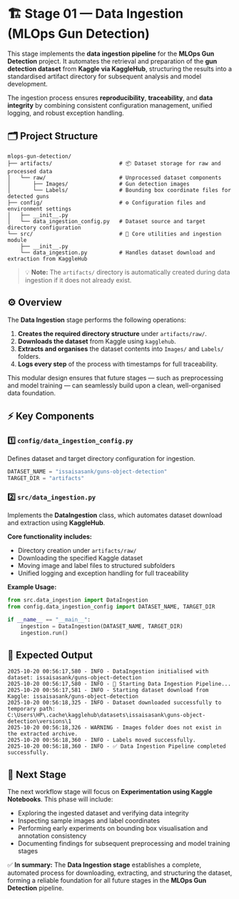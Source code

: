 # 🏗️ **Stage 01 — Data Ingestion (MLOps Gun Detection)**

This stage implements the **data ingestion pipeline** for the **MLOps Gun Detection** project.
It automates the retrieval and preparation of the **gun detection dataset** from **Kaggle via KaggleHub**, structuring the results into a standardised artifact directory for subsequent analysis and model development.

The ingestion process ensures **reproducibility**, **traceability**, and **data integrity** by combining consistent configuration management, unified logging, and robust exception handling.

## 🗂️ **Project Structure**

```text
mlops-gun-detection/
├── artifacts/                     # 📦 Dataset storage for raw and processed data
│   └── raw/                       # Unprocessed dataset components
│       ├── Images/                # Gun detection images
│       └── Labels/                # Bounding box coordinate files for detected guns
├── config/                        # ⚙️ Configuration files and environment settings
│   ├── __init__.py
│   └── data_ingestion_config.py   # Dataset source and target directory configuration
└── src/                           # 🧠 Core utilities and ingestion module
    ├── __init__.py
    └── data_ingestion.py          # Handles dataset download and extraction from KaggleHub
```

> 💡 **Note:** The `artifacts/` directory is automatically created during data ingestion if it does not already exist.

## ⚙️ **Overview**

The **Data Ingestion** stage performs the following operations:

1. **Creates the required directory structure** under `artifacts/raw/`.
2. **Downloads the dataset** from Kaggle using `kagglehub`.
3. **Extracts and organises** the dataset contents into `Images/` and `Labels/` folders.
4. **Logs every step** of the process with timestamps for full traceability.

This modular design ensures that future stages — such as preprocessing and model training — can seamlessly build upon a clean, well-organised data foundation.

## ⚡ **Key Components**

### 1️⃣ `config/data_ingestion_config.py`

Defines dataset and target directory configuration for ingestion.

```python
DATASET_NAME = "issaisasank/guns-object-detection"
TARGET_DIR = "artifacts"
```

### 2️⃣ `src/data_ingestion.py`

Implements the **DataIngestion** class, which automates dataset download and extraction using **KaggleHub**.

**Core functionality includes:**

* Directory creation under `artifacts/raw/`
* Downloading the specified Kaggle dataset
* Moving image and label files to structured subfolders
* Unified logging and exception handling for full traceability

**Example Usage:**

```python
from src.data_ingestion import DataIngestion
from config.data_ingestion_config import DATASET_NAME, TARGET_DIR

if __name__ == "__main__":
    ingestion = DataIngestion(DATASET_NAME, TARGET_DIR)
    ingestion.run()
```

## 🧾 **Expected Output**

```
2025-10-20 00:56:17,580 - INFO - DataIngestion initialised with dataset: issaisasank/guns-object-detection
2025-10-20 00:56:17,580 - INFO - 🚀 Starting Data Ingestion Pipeline...
2025-10-20 00:56:17,581 - INFO - Starting dataset download from Kaggle: issaisasank/guns-object-detection
2025-10-20 00:56:18,325 - INFO - Dataset downloaded successfully to temporary path: C:\Users\HP\.cache\kagglehub\datasets\issaisasank\guns-object-detection\versions\1
2025-10-20 00:56:18,326 - WARNING - Images folder does not exist in the extracted archive.
2025-10-20 00:56:18,360 - INFO - Labels moved successfully.
2025-10-20 00:56:18,360 - INFO - ✅ Data Ingestion Pipeline completed successfully.
```

## 🚀 **Next Stage**

The next workflow stage will focus on **Experimentation using Kaggle Notebooks**.
This phase will include:

* Exploring the ingested dataset and verifying data integrity
* Inspecting sample images and label coordinates
* Performing early experiments on bounding box visualisation and annotation consistency
* Documenting findings for subsequent preprocessing and model training stages

✅ **In summary:**
The **Data Ingestion stage** establishes a complete, automated process for downloading, extracting, and structuring the dataset, forming a reliable foundation for all future stages in the **MLOps Gun Detection** pipeline.